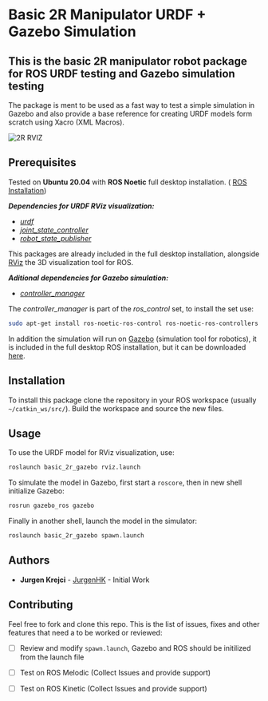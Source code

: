 # Basic 2R Manipulator URDF + Gazebo Simulation

## This is the basic 2R manipulator robot package for ROS URDF testing and Gazebo simulation testing 

The package is ment to be used as a fast way to test a simple simulation in Gazebo and also provide a base reference for creating URDF models form scratch using Xacro (XML Macros). 

![2R RVIZ](https://i.ibb.co/vxqcyXh/2R-RVIZ.png)

## Prerequisites

Tested on **Ubuntu 20.04** with **ROS Noetic** full desktop installation. ( [ROS Installation](http://wiki.ros.org/noetic/Installation/Ubuntu))

_**Dependencies for URDF RViz visualization:**_

* [_urdf_](http://wiki.ros.org/urdf)
* [_joint_state_controller_](http://wiki.ros.org/joint_state_controller)
* [_robot_state_publisher_](http://wiki.ros.org/robot_state_publisher)

This packages are already included in the full desktop installation, alongside [RViz](http://wiki.ros.org/rviz) the 3D visualization tool for ROS.

_**Aditional dependencies for Gazebo simulation:**_

* [_controller_manager_](http://wiki.ros.org/ros_control)

The _controller_manager_ is part of the _ros_control_ set, to install the set use:

```bash
sudo apt-get install ros-noetic-ros-control ros-noetic-ros-controllers
```
In addition the simulation will run on [Gazebo](http://gazebosim.org/) (simulation tool for robotics), it is included in the full desktop ROS installation, but it can be downloaded [here](http://gazebosim.org/download).



## Installation
To install this package clone the repository in your ROS workspace (usually `~/catkin_ws/src/`). Build the workspace and source the new files.

## Usage
To use the URDF model for RViz visualization, use:

```bash
roslaunch basic_2r_gazebo rviz.launch 
```
To simulate the model in Gazebo, first start a `roscore`, then in new shell initialize Gazebo:

```bash
rosrun gazebo_ros gazebo  
```
Finally in another shell, launch the model in the simulator:

```bash
roslaunch basic_2r_gazebo spawn.launch 
```


## Authors 

* **Jurgen Krejci** - [JurgenHK](https://github.com/JurgenHK) - Initial Work 

## Contributing
Feel free to fork and clone this repo. This is the list of issues, fixes and other features that need a to be worked or reviewed: 

- [ ] Review and modify `spawn.launch`, Gazebo and ROS should be initilized from the launch file
- [ ] Test on ROS Melodic (Collect Issues and provide support)
- [ ] Test on ROS Kinetic (Collect Issues and provide support)





